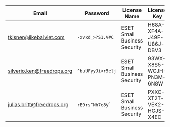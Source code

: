 | Email | Password | License Name | License Key | Expiry |
|-------|----------|--------------|-------------|--------|
| tkisner@likebaiviet.com | `-xvxd_>?S1.V#C` | ESET Small Business Security | H68A-XF4A-J49F-U86J-DBV3 | 03.09.2025 |
| silverio.ken@freedrops.org | `^buUFyyJi<r5elj` | ESET Small Business Security | 93WX-X8S5-WCJH-PN3M-6N8W | 04.09.2025 |
| julias.britt@freedrops.org | `rE9rs^Nh7e8`y` | ESET Small Business Security | PXXC-XT2T-VEK2-HGJS-X4EC | 05.09.2025 |
